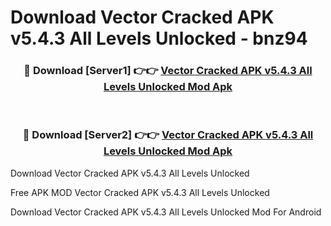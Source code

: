# Download Vector Cracked APK v5.4.3 All Levels Unlocked - bnz94



<div align="center">
<h3>🔴 Download [Server1] 👉👉 <a href="https://momento.my/?title=Vector_Cracked_APK_v5.4.3_All_Levels_Unlocked">Vector Cracked APK v5.4.3 All Levels Unlocked Mod Apk</a></h3><br>

<h3>🔴 Download [Server2] 👉👉 <a href="https://momento.my/?title=Vector_Cracked_APK_v5.4.3_All_Levels_Unlocked">Vector Cracked APK v5.4.3 All Levels Unlocked Mod Apk</a></h3>
</div>



Download Vector Cracked APK v5.4.3 All Levels Unlocked 

Free APK MOD Vector Cracked APK v5.4.3 All Levels Unlocked 

Download Vector Cracked APK v5.4.3 All Levels Unlocked Mod For Android
